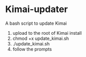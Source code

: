 # Kimai-updater

A bash script to update Kimai

1.  upload to the root of Kimai install
2.  chmod +x update_kimai.sh
3.  ./update_kimai.sh
4.  follow the prompts
